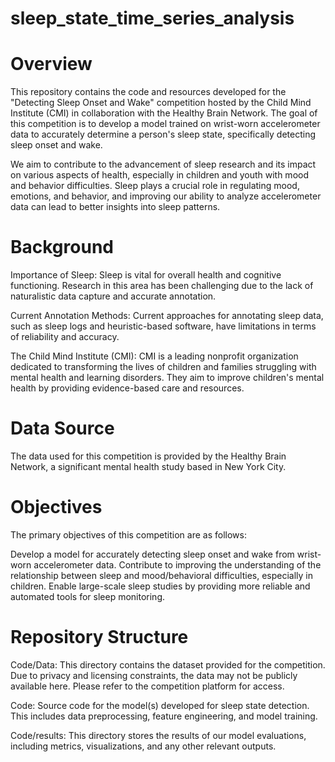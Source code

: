 # sleep_state_time_series_analysis

# Overview
This repository contains the code and resources developed for the "Detecting Sleep Onset and Wake" competition hosted by the Child Mind Institute (CMI) in collaboration with the Healthy Brain Network. The goal of this competition is to develop a model trained on wrist-worn accelerometer data to accurately determine a person's sleep state, specifically detecting sleep onset and wake.

We aim to contribute to the advancement of sleep research and its impact on various aspects of health, especially in children and youth with mood and behavior difficulties. Sleep plays a crucial role in regulating mood, emotions, and behavior, and improving our ability to analyze accelerometer data can lead to better insights into sleep patterns.

# Background
Importance of Sleep: Sleep is vital for overall health and cognitive functioning. Research in this area has been challenging due to the lack of naturalistic data capture and accurate annotation.

Current Annotation Methods: Current approaches for annotating sleep data, such as sleep logs and heuristic-based software, have limitations in terms of reliability and accuracy.

The Child Mind Institute (CMI): CMI is a leading nonprofit organization dedicated to transforming the lives of children and families struggling with mental health and learning disorders. They aim to improve children's mental health by providing evidence-based care and resources.

# Data Source
The data used for this competition is provided by the Healthy Brain Network, a significant mental health study based in New York City.

# Objectives
The primary objectives of this competition are as follows:

Develop a model for accurately detecting sleep onset and wake from wrist-worn accelerometer data.
Contribute to improving the understanding of the relationship between sleep and mood/behavioral difficulties, especially in children.
Enable large-scale sleep studies by providing more reliable and automated tools for sleep monitoring.

# Repository Structure
Code/Data: This directory contains the dataset provided for the competition. Due to privacy and licensing constraints, the data may not be publicly available here. Please refer to the competition platform for access.

Code: Source code for the model(s) developed for sleep state detection. This includes data preprocessing, feature engineering, and model training.

Code/results: This directory stores the results of our model evaluations, including metrics, visualizations, and any other relevant outputs.
